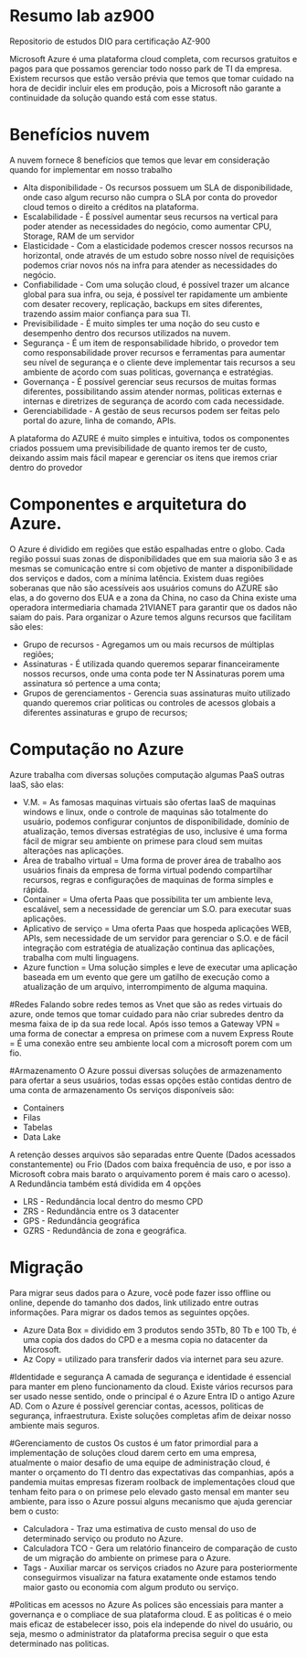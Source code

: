 # Resumo lab az900
Repositorio de estudos DIO para certificação AZ-900

Microsoft Azure é uma plataforma cloud completa, com recursos gratuitos e pagos para que possamos gerenciar todo nosso park de TI da empresa.
Existem recursos que estão versão prévia que temos que tomar cuidado na hora de decidir incluir eles em produção, pois a Microsoft não garante a continuidade da solução quando está com esse status.

# Benefícios nuvem
A nuvem fornece 8 benefícios que temos que levar em consideração quando for implementar em nosso trabalho
* Alta disponibilidade - Os recursos possuem um SLA de disponibilidade, onde caso algum recurso não cumpra o SLA por conta do provedor cloud temos o direito a créditos na plataforma. 
* Escalabilidade - É possível aumentar seus recursos na vertical  para poder atender as necessidades do negócio, como aumentar CPU, Storage, RAM de um servidor
* Elasticidade - Com a elasticidade podemos crescer nossos recursos na horizontal, onde através de um estudo sobre nosso nível de requisições podemos criar novos nós na infra para atender as necessidades do negócio.
* Confiabilidade - Com uma solução cloud, é possível trazer um alcance global para sua infra, ou seja, é possível ter rapidamente um ambiente com desater recovery, replicação, backups em sites diferentes, trazendo assim maior confiança para sua TI.
* Previsibilidade - É muito simples ter uma noção do seu custo e desempenho dentro dos recursos utilizados na nuvem.
* Segurança - É um item de responsabilidade hibrido, o provedor tem como responsabilidade prover recursos e ferramentas para aumentar seu nível de segurança e o cliente deve implementar tais recursos a seu ambiente de acordo com suas politicas, governança e estratégias.
* Governança - É possível gerenciar seus recursos de muitas formas diferentes, possibilitando assim atender normas, politicas externas e internas e diretrizes de segurança de acordo com cada necessidade.
* Gerenciabilidade - A gestão de seus recursos podem ser feitas pelo portal do azure, linha de comando, APIs.


A plataforma do AZURE é muito simples e intuitiva, todos os componentes criados possuem uma previsibilidade de quanto iremos ter de custo, deixando assim mais fácil mapear e gerenciar os itens que iremos criar dentro do provedor


# Componentes e arquitetura do Azure.
O Azure é dividido em regiões que estão espalhadas entre o globo.
Cada região possui suas zonas de disponibilidades que em sua maioria são 3 e as mesmas se comunicação entre si com objetivo de manter a disponibilidade dos serviços e dados, com a mínima latência.
Existem duas regiões soberanas que não são acessíveis aos usuários comuns do AZURE são elas, a do governo dos EUA e a zona da China, no caso da China existe uma operadora intermediaria chamada 21VIANET para garantir que os dados não saiam do pais.
Para organizar o Azure temos alguns recursos que facilitam são eles:
* Grupo de recursos - Agregamos um ou mais recursos de múltiplas regiões;
* Assinaturas - É utilizada quando queremos separar financeiramente nossos recursos, onde uma conta pode ter N Assinaturas porem uma assinatura só pertence a uma conta;
* Grupos de gerenciamentos - Gerencia suas assinaturas muito utilizado quando queremos criar politicas ou controles de acessos globais a diferentes assinaturas e grupo de recursos;  

# Computação no Azure
Azure trabalha com diversas soluções computação algumas PaaS outras IaaS, são elas:
* V.M. = As famosas maquinas virtuais são ofertas IaaS de maquinas windows e linux, onde o controle de maquinas são totalmente do usuário, podemos configurar conjuntos de disponibilidade, domínio de atualização, temos diversas estratégias de uso, inclusive é uma forma fácil de migrar seu ambiente on primese para cloud sem muitas alterações nas aplicações.
* Área de trabalho virtual = Uma forma de prover área de trabalho aos usuários finais da empresa de forma virtual podendo compartilhar recursos, regras e configurações de maquinas de forma simples e rápida.
* Container = Uma oferta Paas que possibilita ter um ambiente leva, escalável, sem a necessidade de gerenciar um S.O. para executar suas aplicações.
* Aplicativo de serviço = Uma oferta Paas que hospeda aplicações WEB, APIs, sem necessidade de um servidor para gerenciar o S.O. e de fácil integração com estratégia de atualização continua das aplicações, trabalha com multi linguagens.
* Azure function = Uma solução simples e leve de executar uma aplicação baseada em um evento que gere um gatilho de execução como a atualização de um arquivo, interrompimento de alguma maquina.

#Redes
  Falando sobre redes temos as Vnet que são as redes virtuais do azure, onde temos que tomar cuidado para não criar subredes dentro da mesma faixa de ip da sua rede local.
  Após isso temos a Gateway VPN = uma forma de conectar a empresa on primese com a nuvem
  Express Route = É uma conexão entre seu ambiente local com a microsoft porem com um fio.


#Armazenamento
O Azure possui diversas soluções de armazenamento para ofertar a seus usuários, todas essas opções estão contidas dentro de uma conta de armazenamento
Os serviços disponíveis são:
* Containers
* Filas
* Tabelas
* Data Lake

A retenção desses arquivos são separadas entre Quente (Dados acessados constantemente) ou Frio (Dados com baixa frequência de uso, e por isso a Microsoft cobra mais barato o arquivamento porem é mais caro o acesso).
A Redundância também está dividida em 4 opções
* LRS - Redundância local dentro do mesmo CPD
* ZRS - Redundância entre os 3 datacenter
* GPS - Redundância geográfica
* GZRS - Redundância de zona e geográfica.

# Migração 
Para migrar seus dados para o Azure, você pode fazer isso offline ou online, depende do tamanho dos dados, link utilizado entre outras informações.
Para migrar os dados temos as seguintes opções.
* Azure Data Box = dividido em 3 produtos sendo 35Tb, 80 Tb e 100 Tb, é uma copia dos dados do CPD e a mesma copia no datacenter da Microsoft.
* Az Copy = utilizado para transferir dados via internet para seu azure.

#Identidade e segurança 
A camada de segurança e identidade é essencial para manter em pleno funcionamento da cloud. Existe vários recursos para ser usado nesse sentido, onde o principal é o Azure Entra ID o antigo Azure AD. Com o Azure é possível gerenciar contas, acessos, politicas de segurança, infraestrutura. Existe soluções completas afim de deixar nosso ambiente mais seguros.

#Gerenciamento de custos
Os custos é um fator primordial para a implementação de soluções cloud darem certo em uma empresa, atualmente o maior desafio de uma equipe de administração cloud, é manter o orçamento do TI dentro das expectativas das companhias, após a pandemia muitas empresas fizeram roolback de implementações cloud que tenham feito para o on primese pelo elevado gasto mensal em manter seu ambiente, para isso o Azure possui alguns mecanismo que ajuda gerenciar bem o custo:
* Calculadora - Traz uma estimativa de custo mensal do uso de determinado serviço ou produto no Azure.
* Calculadora TCO - Gera um relatório financeiro de comparação de custo de um migração do ambiente on primese para o Azure.
* Tags - Auxiliar marcar os serviços criados no Azure para posteriormente conseguirmos visualizar na fatura exatamente onde estamos tendo maior gasto ou economia com algum produto ou serviço.

#Politicas em acessos no Azure
As polices são encessiais para manter a governança e o compliace de sua plataforma cloud. E as politicas é o meio mais eficaz de estabelecer isso, pois ela independe do nivel do usuário, ou seja, mesmo o administrator da plataforma precisa seguir o que esta determinado nas politicas.
